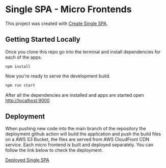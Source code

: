 # Single SPA - Micro Frontends

This project was created with [Create Single SPA](https://github.com/single-spa/create-single-spa).

## Getting Started Locally

Once you clone this repo go into the terminal and install dependencies for each of the apps.

```shell
npm install
```

Now you're ready to serve the development build.

```sh
npm run start
```

After all the dependencies are installed and apps are started
open [http://localhost:9000](http://localhost:9000)

## Deployment

When pushing new code into the main branch of the repository the deployment github action will build the application and push the build files on a AWS S3 Bucket, the files are served from AWS CloudFront CDN service. Each micro frontend is built and deployed separately.
You can follow the link below to check the deployment.

[Deployed Single SPA](https://d2x0suc8dgrdto.cloudfront.net/)
